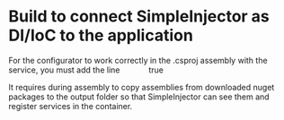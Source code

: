 ﻿# Build to connect SimpleInjector as DI/IoC to the application

For the configurator to work correctly in the .csproj assembly with the service, you must add the line
     
      <CopyLocalLockFileAssemblies>true</CopyLocalLockFileAssemblies>

It requires during assembly to copy assemblies from downloaded nuget packages to the output folder so that SimpleInjector can see them and register services in the container.